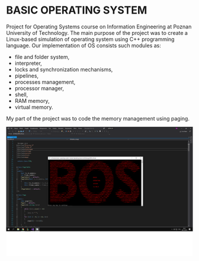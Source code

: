 # BASIC OPERATING SYSTEM

Project for Operating Systems course on Information Engineering at Poznan University of Technology. The main purpose of the project was to create a Linux-based simulation of operating system using C++ programming language. Our implementation of OS consists such modules as: 
- file and folder system, 
- interpreter, 
- locks and synchronization mechanisms, 
- pipelines, 
- processes management, 
- processor manager, 
- shell, 
- RAM memory, 
- virtual memory.

My part of the project was to code the memory management using paging.

![12345](https://github.com/WangHoHan/basic-operating-system/blob/master/basic-operating-system.png)
